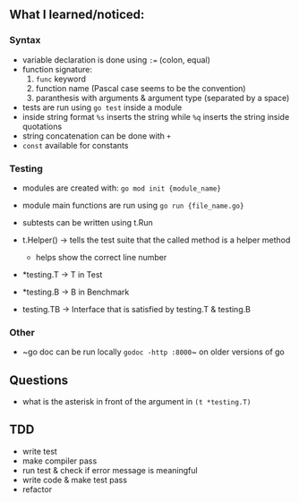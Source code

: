 ## What I learned/noticed:

### Syntax

- variable declaration is done using `:=` (colon, equal)
- function signature:
  1. `func` keyword
  2. function name (Pascal case seems to be the convention)
  3. paranthesis with arguments & argument type (separated by a space)
- tests are run using `go test` inside a module
- inside string format `%s` inserts the string while `%q` inserts the string inside quotations
- string concatenation can be done with `+`
- `const` available for constants

### Testing

- modules are created with: `go mod init {module_name}`
- module main functions are run using `go run {file_name.go}`
- subtests can be written using t.Run

- t.Helper() -> tells the test suite that the called method is a helper method
  - helps show the correct line number

- *testing.T -> T in Test
- *testing.B -> B in Benchmark
- testing.TB -> Interface that is satisfied by testing.T & testing.B

### Other

- ~go doc can be run locally `godoc -http :8000`~ on older versions of go


## Questions

- what is the asterisk in front of the argument in `(t *testing.T)`

## TDD

- write test
- make compiler pass
- run test & check if error message is meaningful
- write code & make test pass
- refactor

